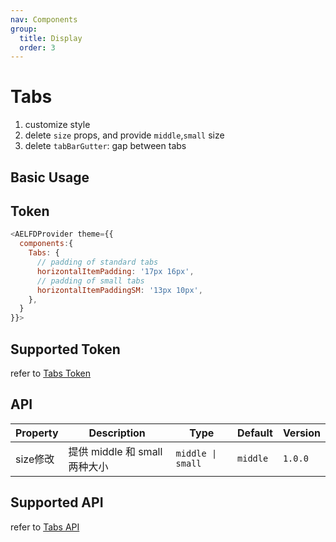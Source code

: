 ```yaml
---
nav: Components
group:
  title: Display
  order: 3
---
```


# Tabs

1. customize style
2. delete `size` props, and provide `middle`,`small` size
3. delete `tabBarGutter`: gap between tabs

## Basic Usage

<code src="./demos/basic.tsx"></code>

## Token

```js
<AELFDProvider theme={{
  components:{
    Tabs: {
      // padding of standard tabs
      horizontalItemPadding: '17px 16px',
      // padding of small tabs
      horizontalItemPaddingSM: '13px 10px',
    },
  }
}}>
```

## Supported Token

refer to [Tabs Token](https://ant.design/components/tabs-cn#%E4%B8%BB%E9%A2%98%E5%8F%98%E9%87%8Fdesign-token)

## API

| Property | Description | Type | Default | Version |
| --- | --- | --- | --- | --- |
| size<Badge type='warning'>修改</Badge> | 提供 middle 和 small 两种大小 | `middle \| small` | `middle` | `1.0.0` |

## Supported API

refer to [Tabs API](https://ant.design/components/tabs-cn#api)
